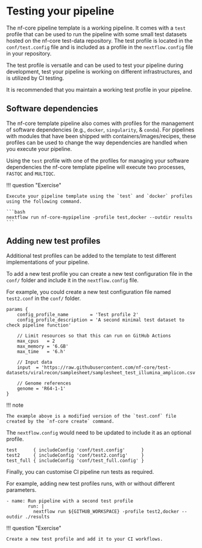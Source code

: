 # Testing your pipeline

The nf-core pipeline template is a working pipeline. It comes with a `test` profile that can be used to run the pipeline with some small test datasets hosted on the nf-core test-data repository. The test profile is located in the `conf/test.config` file and is included as a profile in the `nextflow.config` file in your repository.

The test profile is versatile and can be used to test your pipeline during development, test your pipeline is working on different infrastructures, and is utilized by CI testing.

It is recommended that you maintain a working test profile in your pipeline.

## Software dependencies

The nf-core template pipeline also comes with profiles for the management of software dependencies (e.g., `docker`, `singularity`, & `conda`). For pipelines with modules that have been shipped with containers/images/recipes, these profiles can be used to change the way dependencies are handled when you execute your pipeline.

Using the `test` profile with one of the profiles for managing your software dependencies the nf-core template pipeline will execute two processes, `FASTQC` and `MULTIQC`.

!!! question "Exercise"

    Execute your pipeline template using the `test` and `docker` profiles using the following command.

    ```bash
    nextflow run nf-core-mypipeline -profile test,docker --outdir results
    ```

## Adding new test profiles

Additional test profiles can be added to the template to test different implementations of your pipeline.

To add a new test profile you can create a new test configuration file in the `conf/` folder and include it in the `nextflow.config` file.

For example, you could create a new test configuration file named `test2.conf` in the `conf/` folder.

```console title="conf/test2.config"
params {
    config_profile_name        = 'Test profile 2'
    config_profile_description = 'A second minimal test dataset to check pipeline function'

    // Limit resources so that this can run on GitHub Actions
    max_cpus   = 2
    max_memory = '6.GB'
    max_time   = '6.h'

    // Input data
    input  = 'https://raw.githubusercontent.com/nf-core/test-datasets/viralrecon/samplesheet/samplesheet_test_illumina_amplicon.csv'

    // Genome references
    genome = 'R64-1-1'
}
```

!!! note

    The example above is a modified version of the `test.conf` file created by the `nf-core create` command.

The `nextflow.config` would need to be updated to include it as an optional profile.

```console title="nextflow.config"
test      { includeConfig 'conf/test.config'      }
test2     { includeConfig 'conf/test2.config'     }
test_full { includeConfig 'conf/test_full.config' }
```

Finally, you can customise CI pipeline run tests as required.

For example, adding new test profiles runs, with or without different parameters.

```console title=".github/workflows/ci.yml"
- name: Run pipeline with a second test profile
        run: |
          nextflow run ${GITHUB_WORKSPACE} -profile test2,docker --outdir ./results
```

!!! question "Exercise"

    Create a new test profile and add it to your CI workflows.
